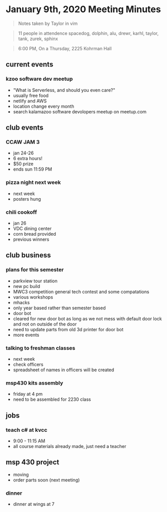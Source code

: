 # January 9th, 2020 Meeting Minutes
> Notes taken by Taylor in vim

> 11 people in attendence spacedog, dolphin, alu, drewr, karhl, taylor, tank, zurek, sphinx 

> 6:00 PM, On a Thursday, 2225 Kohrman Hall

## current events

### kzoo software dev meetup
- "What is Serverless, and should you even care?"
- usually free food
- netlify and AWS
- location change every month
- search kalamazoo software devolopers meetup on meetup.com 

## club events

### CCAW JAM 3
- jan 24-26
- 6 extra hours!
- $50 prize
- ends sun 11:59 PM

### pizza night next week
- next week 
- posters hung

### chili cookoff
- jan 26
- VDC dining center
- corn bread provided 
- previous winners 

## club business

### plans for this semester
- parkview tour station
- new pc build
- MWC3 competition general tech contest and some compatations
- various workshops
- mhacks
- only year based rather than semester based
- door bot
- cleared for new door bot as long as we not mess with default door lock and not on outside of the door
- need to update parts from old 3d printer for door bot
- more events

### talking to freshman classes
- next week
- check officers
- spreadsheet of names in officers will be created

### msp430 kits assembly
- friday at 4 pm
- need to be assembled for 2230 class

## jobs

### teach c# at kvcc
- 9:00 - 11:15 AM
- all course materials already made, just need a teacher

## msp 430 project 
- moving
- order parts soon (next meeting)

### dinner
- dinner at wings at 7


